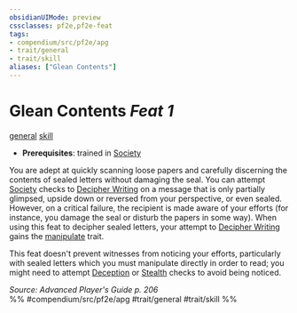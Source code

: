 ```yaml
---
obsidianUIMode: preview
cssclasses: pf2e,pf2e-feat
tags:
- compendium/src/pf2e/apg
- trait/general
- trait/skill
aliases: ["Glean Contents"]
---
```

# Glean Contents  *Feat 1*  
[general](rules/traits/general.md "General Feat Trait")  [skill](rules/traits/skill.md "Skill Feat Trait")  

- **Prerequisites**: trained in [Society](compendium/skills.md#Society)

You are adept at quickly scanning loose papers and carefully discerning the contents of sealed letters without damaging the seal. You can attempt [Society](compendium/skills.md#Society) checks to [Decipher Writing](rules/actions/decipher-writing.md) on a message that is only partially glimpsed, upside down or reversed from your perspective, or even sealed. However, on a critical failure, the recipient is made aware of your efforts (for instance, you damage the seal or disturb the papers in some way). When using this feat to decipher sealed letters, your attempt to [Decipher Writing](rules/actions/decipher-writing.md) gains the [manipulate](rules/traits/manipulate.md "Manipulate General Trait") trait.

This feat doesn't prevent witnesses from noticing your efforts, particularly with sealed letters which you must manipulate directly in order to read; you might need to attempt [Deception](compendium/skills.md#Deception) or [Stealth](compendium/skills.md#Stealth) checks to avoid being noticed.

*Source: Advanced Player's Guide p. 206*  
%% #compendium/src/pf2e/apg #trait/general #trait/skill %%